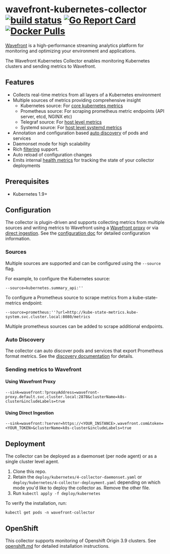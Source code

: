 # wavefront-kubernetes-collector [![build status][ci-img]][ci] [![Go Report Card][go-report-img]][go-report] [![Docker Pulls][docker-pull-img]][docker-img]

[Wavefront](https://docs.wavefront.com) is a high-performance streaming analytics platform for monitoring and optimizing your environment and applications.

The Wavefront Kubernetes Collector enables monitoring Kubernetes clusters and sending metrics to Wavefront.

## Features
* Collects real-time metrics from all layers of a Kubernetes environment
* Multiple sources of metrics providing comprehensive insight
  - Kubernetes source: For [core kubernetes metrics](https://github.com/wavefrontHQ/wavefront-kubernetes-collector/blob/master/docs/metrics.md#kubernetes-source)
  - Prometheus source: For scraping prometheus metric endpoints (API server, etcd, NGINX etc)
  - Telegraf source: For [host level metrics](https://github.com/wavefrontHQ/wavefront-kubernetes-collector/blob/master/docs/metrics.md#telegraf-source)
  - Systemd source: For [host level systemd metrics](https://github.com/wavefrontHQ/wavefront-kubernetes-collector/blob/master/docs/metrics.md#systemd-source)
* Annotation and configuration based [auto discovery](https://github.com/wavefrontHQ/wavefront-kubernetes-collector/blob/master/docs/discovery.md) of pods and services
* Daemonset mode for high scalability
* Rich [filtering](https://github.com/wavefrontHQ/wavefront-kubernetes-collector/blob/master/docs/filtering.md) support.
* Auto reload of configuration changes
* Emits internal [health metrics](https://github.com/wavefrontHQ/wavefront-kubernetes-collector/blob/master/docs/metrics.md#collector-health-metrics) for tracking the state of your collector deployments

## Prerequisites
- Kubernetes 1.9+

## Configuration

The collector is plugin-driven and supports collecting metrics from multiple sources and writing metrics to Wavefront using a [Wavefront proxy](https://docs.wavefront.com/proxies.html) or via [direct ingestion](https://docs.wavefront.com/direct_ingestion.html). See the [configuration doc](https://github.com/wavefronthq/wavefront-kubernetes-collector/tree/master/docs/configuration.md) for detailed configuration information.

### Sources

Multiple sources are supported and can be configured using the `--source` flag.

For example, to configure the Kubernetes source:
```
--source=kubernetes.summary_api:''
```

To configure a Prometheus source to scrape metrics from a kube-state-metrics endpoint:
```
--source=prometheus:''?url=http://kube-state-metrics.kube-system.svc.cluster.local:8080/metrics
```
Multiple prometheus sources can be added to scrape additional endpoints.

### Auto Discovery
The collector can auto discover pods and services that export Prometheus format metrics. See the [discovery documentation](https://github.com/wavefronthq/wavefront-kubernetes-collector/tree/master/docs/discovery.md) for details.

### Sending metrics to Wavefront

#### Using Wavefront Proxy

```
--sink=wavefront:?proxyAddress=wavefront-proxy.default.svc.cluster.local:2878&clusterName=k8s-cluster&includeLabels=true
```

#### Using Direct Ingestion
```
--sink=wavefront:?server=https://<YOUR_INSTANCE>.wavefront.com&token=<YOUR_TOKEN>&clusterName=k8s-cluster&includeLabels=true
```

## Deployment

The collector can be deployed as a daemonset (per node agent) or as a single cluster level agent.

1. Clone this repo.
2. Retain the `deploy/kubernetes/4-collector-daemonset.yaml` or `deploy/kubernetes/4-collector-deployment.yaml` depending on which mode you'd like to deploy the collector as. Remove the other file.
4. Run `kubectl apply -f deploy/kubernetes`

To verify the installation, run:

```
kubectl get pods -n wavefront-collector
```

## OpenShift
This collector supports monitoring of Openshift Origin 3.9 clusters. See [openshift.md](https://github.com/wavefronthq/wavefront-kubernetes-collector/tree/master/docs/openshift.md) for detailed installation instructions.

[ci-img]: https://travis-ci.com/wavefrontHQ/wavefront-kubernetes-collector.svg?branch=master
[ci]: https://travis-ci.com/wavefrontHQ/wavefront-kubernetes-collector
[go-report-img]: https://goreportcard.com/badge/github.com/wavefronthq/wavefront-kubernetes-collector
[go-report]: https://goreportcard.com/report/github.com/wavefronthq/wavefront-kubernetes-collector
[docker-pull-img]: https://img.shields.io/docker/pulls/wavefronthq/wavefront-kubernetes-collector.svg?logo=docker
[docker-img]: https://hub.docker.com/r/wavefronthq/wavefront-kubernetes-collector/
